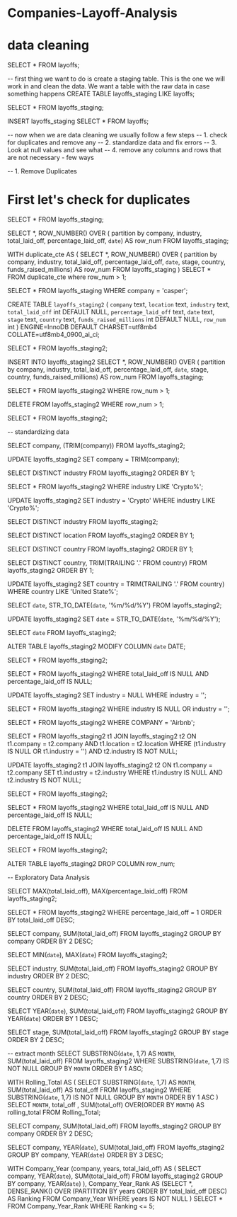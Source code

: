 # Companies-Layoff-Analysis

# data cleaning


SELECT * 
FROM layoffs;



-- first thing we want to do is create a staging table. This is the one we will work in and clean the data. We want a table with the raw data in case something happens
CREATE TABLE layoffs_staging 
LIKE layoffs;

SELECT * 
FROM layoffs_staging;

INSERT layoffs_staging 
SELECT * 
FROM layoffs;


-- now when we are data cleaning we usually follow a few steps
-- 1. check for duplicates and remove any
-- 2. standardize data and fix errors
-- 3. Look at null values and see what 
-- 4. remove any columns and rows that are not necessary - few ways



-- 1. Remove Duplicates

# First let's check for duplicates



SELECT *
FROM layoffs_staging;

SELECT *,
ROW_NUMBER() OVER (
partition by company, industry, total_laid_off, percentage_laid_off, `date`) AS row_num
FROM layoffs_staging;

WITH duplicate_cte AS
(
SELECT *,
ROW_NUMBER() OVER (
partition by company, industry, total_laid_off, percentage_laid_off, `date`, stage, country, funds_raised_millions) AS row_num
FROM layoffs_staging
)
SELECT *
FROM duplicate_cte
where row_num > 1;

SELECT *
FROM layoffs_staging
WHERE company = 'casper';


CREATE TABLE `layoffs_staging2` (
  `company` text,
  `location` text,
  `industry` text,
  `total_laid_off` int DEFAULT NULL,
  `percentage_laid_off` text,
  `date` text,
  `stage` text,
  `country` text,
  `funds_raised_millions` int DEFAULT NULL,
  `row_num` int
) ENGINE=InnoDB DEFAULT CHARSET=utf8mb4 COLLATE=utf8mb4_0900_ai_ci;

SELECT *
FROM layoffs_staging2;

INSERT INTO layoffs_staging2
SELECT *,
ROW_NUMBER() OVER (
partition by company, industry, total_laid_off, percentage_laid_off, `date`, stage, country, funds_raised_millions) AS row_num
FROM layoffs_staging;

SELECT *
FROM layoffs_staging2
WHERE row_num > 1;

DELETE
FROM layoffs_staging2
WHERE row_num > 1;

SELECT *
FROM layoffs_staging2;


-- standardizing data

SELECT company, (TRIM(company))
FROM layoffs_staging2;

UPDATE layoffs_staging2
SET company = TRIM(company);

SELECT DISTINCT industry
FROM layoffs_staging2
ORDER BY 1;

SELECT *
FROM layoffs_staging2
WHERE industry LIKE 'Crypto%';

UPDATE layoffs_staging2
SET industry = 'Crypto'
WHERE industry LIKE 'Crypto%';

SELECT DISTINCT industry
FROM layoffs_staging2;

SELECT DISTINCT location
FROM layoffs_staging2
ORDER BY 1;

SELECT DISTINCT country
FROM layoffs_staging2
ORDER BY 1;

SELECT DISTINCT country, TRIM(TRAILING '.' FROM country)
FROM layoffs_staging2
ORDER BY 1;

UPDATE layoffs_staging2
SET country = TRIM(TRAILING '.' FROM country)
WHERE country LIKE 'United State%';

SELECT `date`,
STR_TO_DATE(`date`, '%m/%d/%Y')
FROM layoffs_staging2;

UPDATE layoffs_staging2
SET `date` = STR_TO_DATE(`date`, '%m/%d/%Y');

SELECT `date`
FROM layoffs_staging2;

ALTER TABLE layoffs_staging2
MODIFY COLUMN `date` DATE;

SELECT *
FROM layoffs_staging2;

SELECT *
FROM layoffs_staging2
WHERE total_laid_off IS NULL
AND percentage_laid_off IS NULL;

UPDATE layoffs_staging2
SET industry = NULL
WHERE industry = '';

SELECT *
FROM layoffs_staging2
WHERE industry IS NULL
OR  industry = '';

SELECT *
FROM layoffs_staging2
WHERE COMPANY = 'Airbnb';

SELECT *
FROM layoffs_staging2 t1
JOIN layoffs_staging2 t2
	ON t1.company = t2.company
    AND t1.location = t2.location
WHERE (t1.industry IS NULL OR t1.industry = '')
AND t2.industry IS NOT NULL;

UPDATE layoffs_staging2 t1
JOIN layoffs_staging2 t2
	ON t1.company = t2.company
SET t1.industry = t2.industry
WHERE t1.industry IS NULL 
AND t2.industry IS NOT NULL;

SELECT *
FROM layoffs_staging2;


SELECT *
FROM layoffs_staging2
WHERE total_laid_off IS NULL
AND percentage_laid_off IS NULL;

DELETE
FROM layoffs_staging2
WHERE total_laid_off IS NULL
AND percentage_laid_off IS NULL;

SELECT *
FROM layoffs_staging2;

ALTER TABLE layoffs_staging2
DROP COLUMN row_num;


-- Exploratory Data Analysis

SELECT MAX(total_laid_off), MAX(percentage_laid_off)
FROM layoffs_staging2;

SELECT *
FROM layoffs_staging2
WHERE percentage_laid_off = 1
ORDER BY total_laid_off DESC;

SELECT company, SUM(total_laid_off)
FROM layoffs_staging2
GROUP BY company
ORDER BY 2 DESC;

SELECT MIN(`date`), MAX(`date`)
FROM layoffs_staging2;

SELECT industry, SUM(total_laid_off)
FROM layoffs_staging2
GROUP BY industry
ORDER BY 2 DESC;

SELECT country, SUM(total_laid_off)
FROM layoffs_staging2
GROUP BY country
ORDER BY 2 DESC;

SELECT YEAR(`date`), SUM(total_laid_off)
FROM layoffs_staging2
GROUP BY YEAR(`date`)
ORDER BY 1 DESC;

SELECT stage, SUM(total_laid_off)
FROM layoffs_staging2
GROUP BY stage
ORDER BY 2 DESC;

-- extract month
SELECT SUBSTRING(`date`, 1,7) AS `MONTH`, SUM(total_laid_off) 
FROM layoffs_staging2
WHERE SUBSTRING(`date`, 1,7) IS NOT NULL
GROUP BY `MONTH`
ORDER BY 1 ASC;

WITH Rolling_Total AS
(
SELECT SUBSTRING(`date`, 1,7) AS `MONTH`, SUM(total_laid_off) AS total_off
FROM layoffs_staging2
WHERE SUBSTRING(`date`, 1,7) IS NOT NULL
GROUP BY `MONTH`
ORDER BY 1 ASC
)
SELECT `MONTH`, total_off
, SUM(total_off) OVER(ORDER BY `MONTH`) AS rolling_total
FROM Rolling_Total;

SELECT company, SUM(total_laid_off)
FROM layoffs_staging2
GROUP BY company
ORDER BY 2 DESC;

SELECT company, YEAR(`date`),  SUM(total_laid_off)
FROM layoffs_staging2
GROUP BY company, YEAR(`date`)
ORDER BY 3 DESC;

WITH Company_Year (company, years, total_laid_off) AS
(
SELECT company, YEAR(`date`),  SUM(total_laid_off)
FROM layoffs_staging2
GROUP BY company, YEAR(`date`)
), Company_Year_Rank AS
(SELECT *, DENSE_RANK() OVER (PARTITION BY years ORDER BY total_laid_off DESC) AS Ranking
FROM Company_Year
WHERE years IS NOT NULL
)
SELECT *
FROM Company_Year_Rank
WHERE Ranking <= 5;
